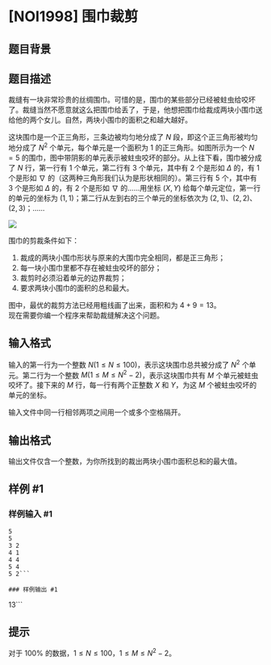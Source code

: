 # [NOI1998] 围巾裁剪

## 题目背景



## 题目描述

裁缝有一块非常珍贵的丝绸围巾。可惜的是，围巾的某些部分已经被蛀虫给咬坏了。裁缝当然不愿意就这么把围巾给丢了，于是，他想把围巾给裁成两块小围巾送给他的两个女儿。自然，两块小围巾的面积之和越大越好。

这块围巾是一个正三角形，三条边被均匀地分成了 $N$ 段，即这个正三角形被均匀地分成了 $N^2$ 个单元，每个单元是一个面积为 $1$ 的正三角形。如图所示为一个 $N=5$ 的围巾，图中带阴影的单元表示被蛀虫咬坏的部分。从上往下看，围巾被分成了 $N$ 行，第一行有 $1$ 个单元，第二行有 $3$ 个单元，其中有 $2$ 个是形如 $\Delta$ 的，有 $1$ 个是形如 $\nabla$ 的（这两种三角形我们认为是形状相同的）。第三行有 $5$ 个，其中有 $3$ 个是形如 $\Delta$ 的，有 $2$ 个是形如 $\nabla$ 的……用坐标 $(X,Y)$ 给每个单元定位，第一行的单元的坐标为 $(1,1)$；第二行从左到右的三个单元的坐标依次为 $(2,1)$、$(2,2)$、$(2,3)$；……

![](https://cdn.luogu.com.cn/upload/image_hosting/sooswviv.png)

围巾的剪裁条件如下：  
  1. 裁成的两块小围巾形状与原来的大围巾完全相同，都是正三角形；
  2. 每一块小围巾里都不存在被蛀虫咬坏的部分；
  3. 裁剪时必须沿着单元的边界裁剪；
  4. 要求两块小围巾的面积的总和最大。

图中，最优的裁剪方法已经用粗线画了出来，面积和为 $4+9=13$。  
现在需要你编一个程序来帮助裁缝解决这个问题。

## 输入格式

输入的第一行为一个整数 $N(1\leq N\leq100)$，表示这块围巾总共被分成了 $N^2$ 个单元。第二行为一个整数 $M(1\leq M\leq N^2-2)$，表示这块围巾共有 $M$ 个单元被蛀虫咬坏了。接下来的 $M$ 行，每一行有两个正整数 $X$ 和 $Y$，为这 $M$ 个被蛀虫咬坏的单元的坐标。

输入文件中同一行相邻两项之间用一个或多个空格隔开。

## 输出格式

输出文件仅含一个整数，为你所找到的裁出两块小围巾面积总和的最大值。

## 样例 #1

### 样例输入 #1
```
5
5
3 2
4 1
4 4
5 4
5 2```

### 样例输出 #1

```
13```

## 提示

对于 $100\%$ 的数据，$1\leq N\leq100$，$1\leq M\leq N^2-2$。
